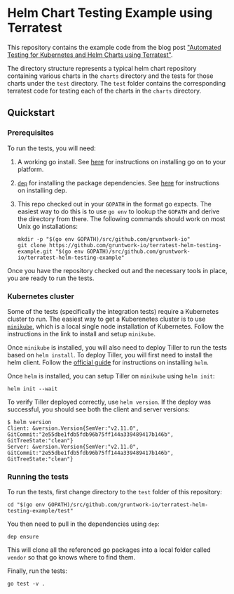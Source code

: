 # Helm Chart Testing Example using Terratest

This repository contains the example code from the blog post ["Automated Testing for Kubernetes and Helm Charts using Terratest"](https://blog.gruntwork.io/automated-testing-for-kubernetes-and-helm-charts-using-terratest-a4ddc4e67344).

The directory structure represents a typical helm chart repository containing various charts in the `charts` directory
and the tests for those charts under the `test` directory. The `test` folder contains the corresponding terratest code
for testing each of the charts in the `charts` directory.

## Quickstart

### Prerequisites

To run the tests, you will need:

1. A working go install. See [here](https://golang.org/doc/install) for instructions on installing go on to your
   platform.
1. [`dep`](https://golang.github.io/dep/) for installing the package dependencies. See
   [here](https://golang.github.io/dep/docs/installation.html) for instructions on installing dep.
1. This repo checked out in your `GOPATH` in the format go expects. The easiest way to do this is to use `go env` to
   lookup the `GOPATH` and derive the directory from there. The following commands should work on most Unix go
   installations:

    ```
    mkdir -p "$(go env GOPATH)/src/github.com/gruntwork-io"
    git clone https://github.com/gruntwork-io/terratest-helm-testing-example.git "$(go env GOPATH)/src/github.com/gruntwork-io/terratest-helm-testing-example"
    ```

   <!-- TODO: figure out Windows environments -->

Once you have the repository checked out and the necessary tools in place, you are ready to run the tests.

### Kubernetes cluster

Some of the tests (specifically the integration tests) require a Kubernetes cluster to run. The easiest way to get a
Kuberenetes cluster is to use [`minikube`](https://kubernetes.io/docs/setup/minikube/), which is a local single node
installation of Kubernetes. Follow the instructions in the link to install and setup `minikube`.

Once `minikube` is installed, you will also need to deploy Tiller to run the tests based on `helm install`. To deploy
Tiller, you will first need to install the helm client. Follow the [official
guide](https://helm.sh/docs/using_helm/#installing-helm) for instructions on installing `helm`.

Once `helm` is installed, you can setup Tiller on `minikube` using `helm init`:

```
helm init --wait
```

To verify Tiller deployed correctly, use `helm version`. If the deploy was successful, you should see both the client
and server versions:

```
$ helm version
Client: &version.Version{SemVer:"v2.11.0", GitCommit:"2e55dbe1fdb5fdb96b75ff144a339489417b146b", GitTreeState:"clean"}
Server: &version.Version{SemVer:"v2.11.0", GitCommit:"2e55dbe1fdb5fdb96b75ff144a339489417b146b", GitTreeState:"clean"}
```

### Running the tests

To run the tests, first change directory to the `test` folder of this repository:

```
cd "$(go env GOPATH)/src/github.com/gruntwork-io/terratest-helm-testing-example/test"
```

You then need to pull in the dependencies using `dep`:

```
dep ensure
```

This will clone all the referenced go packages into a local folder called `vendor` so that go knows where to find them.

Finally, run the tests:

```
go test -v .
```
